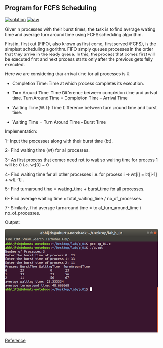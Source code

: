 ## Program for FCFS Scheduling

[![solution](https://img.shields.io/badge/View-Solution-blue.svg?logo=appveyor&longCache=true&style=for-the-badge)](https://github.com/KTU-CSE/System-Software-lab/blob/master/cycle-1/p_01/pg_01.c)
[![raw](https://img.shields.io/badge/-raw-green.svg?logo=appveyor&longCache=true&style=for-the-badge )](https://github.com/KTU-CSE/System-Software-lab/raw/master/cycle-1/p_01/pg_01.c)

Given n processes with their burst times, the task is to find average waiting time and average turn around time using FCFS scheduling algorithm.

First in, first out (FIFO), also known as first come, first served (FCFS), is the simplest scheduling algorithm. FIFO simply queues processes in the order that they arrive in the ready queue.
In this, the process that comes first will be executed first and next process starts only after the previous gets fully executed.

Here we are considering that arrival time for all processes is 0.

- Completion Time: Time at which process completes its execution.

- Turn Around Time: Time Difference between completion time and arrival time. Turn Around Time = Completion Time – Arrival Time

- Waiting Time(W.T): Time Difference between turn around time and burst time.

- Waiting Time = Turn Around Time – Burst Time

Implementation:

1-  Input the processes along with their burst time (bt).

2-  Find waiting time (wt) for all processes.

3-  As first process that comes need not to wait so 
    waiting time for process 1 will be 0 i.e. wt[0] = 0.

4-  Find waiting time for all other processes i.e. for
     process i -> 
       wt[i] = bt[i-1] + wt[i-1] .

5-  Find turnaround time = waiting_time + burst_time 
    for all processes.

6-  Find average waiting time = 
                 total_waiting_time / no_of_processes.
                 
7-  Similarly, find average turnaround time = 
                 total_turn_around_time / no_of_processes.

Output:

![output_image](/out_img/p_01_out.jpg)

[Reference](http://web.cse.ohio-state.edu/~agrawal/660/Slides/jan18.pdf)
